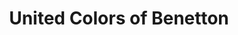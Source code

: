 ---
title: "United Colors of Benetton"
url: /nuernberg/united-colors-of-benetton/
shop: Kleidung
---